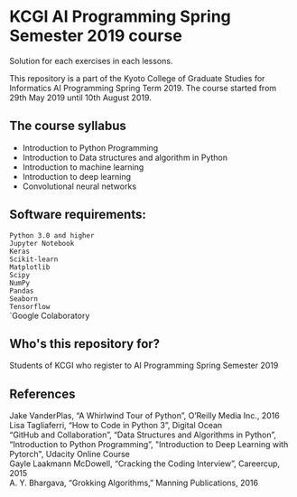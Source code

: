 # KCGI AI Programming Spring Semester 2019 course

Solution for each exercises in each lessons.

This repository is a part of the Kyoto College of Graduate Studies for Informatics AI Programming Spring Term 2019.
The course started from 29th May 2019 until 10th August 2019.

## The course syllabus
- Introduction to Python Programming
- Introduction to Data structures and algorithm in Python
- Introduction to machine learning
- Introduction to deep learning
- Convolutional neural networks

## Software requirements:
`Python 3.0 and higher` <br/>
`Jupyter Notebook`<br/>
`Keras`<br/>
`Scikit-learn`<br/>
`Matplotlib`<br/>
`Scipy`<br/>
`NumPy`<br/>
`Pandas`<br/>
`Seaborn`<br/>
`Tensorflow`<br/>
`Google Colaboratory <br/>

## Who's this repository for?
Students of KCGI who register to AI Programming Spring Semester 2019

## References
Jake VanderPlas, “A Whirlwind Tour of Python”, O’Reilly Media Inc., 2016 <br/>
Lisa Tagliaferri, “How to Code in Python 3”, Digital Ocean <br/>
“GitHub and Collaboration”, “Data Structures and Algorithms in Python”, “Introduction to Python Programming”, "Introduction to Deep Learning with Pytorch", Udacity Online Course </br>
Gayle Laakmann McDowell, “Cracking the Coding Interview”, Careercup, 2015 </br>
A. Y. Bhargava, “Grokking Algorithms,” Manning Publications, 2016





